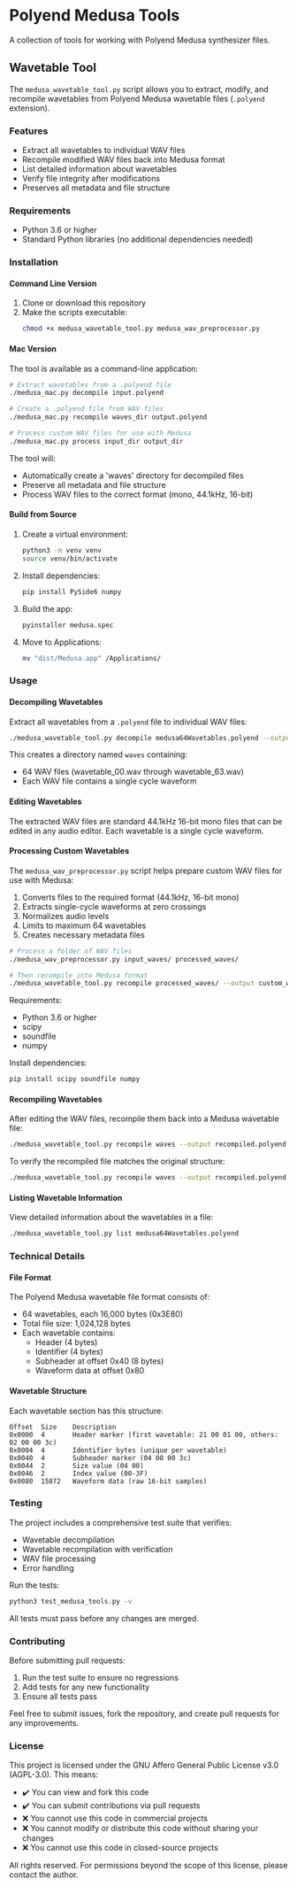 # Polyend Medusa Tools

A collection of tools for working with Polyend Medusa synthesizer files.

## Wavetable Tool

The `medusa_wavetable_tool.py` script allows you to extract, modify, and recompile wavetables from Polyend Medusa wavetable files (`.polyend` extension).

### Features

- Extract all wavetables to individual WAV files
- Recompile modified WAV files back into Medusa format
- List detailed information about wavetables
- Verify file integrity after modifications
- Preserves all metadata and file structure

### Requirements

- Python 3.6 or higher
- Standard Python libraries (no additional dependencies needed)

### Installation

#### Command Line Version
1. Clone or download this repository
2. Make the scripts executable:
   ```bash
   chmod +x medusa_wavetable_tool.py medusa_wav_preprocessor.py
   ```

#### Mac Version
The tool is available as a command-line application:

```bash
# Extract wavetables from a .polyend file
./medusa_mac.py decompile input.polyend

# Create a .polyend file from WAV files
./medusa_mac.py recompile waves_dir output.polyend

# Process custom WAV files for use with Medusa
./medusa_mac.py process input_dir output_dir
```

The tool will:
- Automatically create a 'waves' directory for decompiled files
- Preserve all metadata and file structure
- Process WAV files to the correct format (mono, 44.1kHz, 16-bit)

#### Build from Source
1. Create a virtual environment:
   ```bash
   python3 -m venv venv
   source venv/bin/activate
   ```
2. Install dependencies:
   ```bash
   pip install PySide6 numpy
   ```
3. Build the app:
   ```bash
   pyinstaller medusa.spec
   ```
4. Move to Applications:
   ```bash
   mv "dist/Medusa.app" /Applications/
   ```

### Usage

#### Decompiling Wavetables

Extract all wavetables from a `.polyend` file to individual WAV files:

```bash
./medusa_wavetable_tool.py decompile medusa64Wavetables.polyend --output waves
```

This creates a directory named `waves` containing:
- 64 WAV files (wavetable_00.wav through wavetable_63.wav)
- Each WAV file contains a single cycle waveform

#### Editing Wavetables

The extracted WAV files are standard 44.1kHz 16-bit mono files that can be edited in any audio editor. Each wavetable is a single cycle waveform.

#### Processing Custom Wavetables

The `medusa_wav_preprocessor.py` script helps prepare custom WAV files for use with Medusa:

1. Converts files to the required format (44.1kHz, 16-bit mono)
2. Extracts single-cycle waveforms at zero crossings
3. Normalizes audio levels
4. Limits to maximum 64 wavetables
5. Creates necessary metadata files

```bash
# Process a folder of WAV files
./medusa_wav_preprocessor.py input_waves/ processed_waves/

# Then recompile into Medusa format
./medusa_wavetable_tool.py recompile processed_waves/ --output custom_wavetables.polyend
```

Requirements:
- Python 3.6 or higher
- scipy
- soundfile
- numpy

Install dependencies:
```bash
pip install scipy soundfile numpy
```

#### Recompiling Wavetables

After editing the WAV files, recompile them back into a Medusa wavetable file:

```bash
./medusa_wavetable_tool.py recompile waves --output recompiled.polyend
```

To verify the recompiled file matches the original structure:

```bash
./medusa_wavetable_tool.py recompile waves --output recompiled.polyend --verify-with original.polyend
```

#### Listing Wavetable Information

View detailed information about the wavetables in a file:

```bash
./medusa_wavetable_tool.py list medusa64Wavetables.polyend
```

### Technical Details

#### File Format

The Polyend Medusa wavetable file format consists of:
- 64 wavetables, each 16,000 bytes (0x3E80)
- Total file size: 1,024,128 bytes
- Each wavetable contains:
  - Header (4 bytes)
  - Identifier (4 bytes)
  - Subheader at offset 0x40 (8 bytes)
  - Waveform data at offset 0x80

#### Wavetable Structure

Each wavetable section has this structure:
```
Offset  Size    Description
0x0000  4       Header marker (first wavetable: 21 00 01 00, others: 02 00 00 3c)
0x0004  4       Identifier bytes (unique per wavetable)
0x0040  4       Subheader marker (04 00 00 3c)
0x0044  2       Size value (04 00)
0x0046  2       Index value (00-3F)
0x0080  15872   Waveform data (raw 16-bit samples)
```

### Testing

The project includes a comprehensive test suite that verifies:
- Wavetable decompilation
- Wavetable recompilation with verification
- WAV file processing
- Error handling

Run the tests:
```bash
python3 test_medusa_tools.py -v
```

All tests must pass before any changes are merged.

### Contributing

Before submitting pull requests:
1. Run the test suite to ensure no regressions
2. Add tests for any new functionality
3. Ensure all tests pass

Feel free to submit issues, fork the repository, and create pull requests for any improvements.

### License

This project is licensed under the GNU Affero General Public License v3.0 (AGPL-3.0). This means:

- ✔️ You can view and fork this code
- ✔️ You can submit contributions via pull requests
- ❌ You cannot use this code in commercial projects
- ❌ You cannot modify or distribute this code without sharing your changes
- ❌ You cannot use this code in closed-source projects

All rights reserved. For permissions beyond the scope of this license, please contact the author.